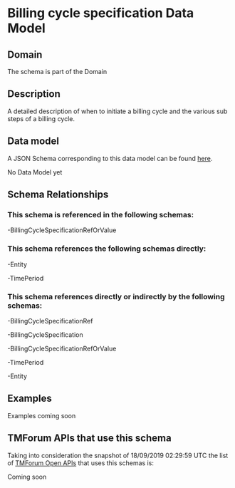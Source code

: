 # Billing cycle specification Data Model

## Domain

The  schema is part of the  Domain

## Description

A detailed description of when to initiate a billing cycle and the various sub steps of a billing cycle.

## Data model

A JSON Schema corresponding to this data model can be found
[here](https://github.com/tmforum-rand/schemas/blob/master/Customer/BillingCycleSpecification.schema.json).

No Data Model yet

## Schema Relationships

### This schema is referenced in the following schemas:

-BillingCycleSpecificationRefOrValue

### This schema references the following schemas directly:

-Entity

-TimePeriod

### This schema references directly or indirectly by the following schemas:

-BillingCycleSpecificationRef

-BillingCycleSpecification

-BillingCycleSpecificationRefOrValue

-TimePeriod

-Entity



## Examples

Examples coming soon

## TMForum APIs that use this schema

Taking into consideration the snapshot of 18/09/2019 02:29:59 UTC the list of [TMForum Open APIs](https://www.tmforum.org/open-apis/) that uses this schemas is:

Coming soon